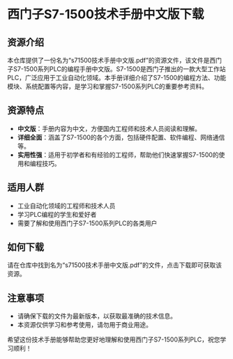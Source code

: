 # 西门子S7-1500技术手册中文版下载

## 资源介绍

本仓库提供了一份名为“s71500技术手册中文版.pdf”的资源文件，该文件是西门子S7-1500系列PLC的编程手册中文版。S7-1500是西门子推出的一款大型工作站PLC，广泛应用于工业自动化领域。本手册详细介绍了S7-1500的编程方法、功能模块、系统配置等内容，是学习和掌握S7-1500系列PLC的重要参考资料。

## 资源特点

- **中文版**：手册内容为中文，方便国内工程师和技术人员阅读和理解。
- **详细全面**：涵盖了S7-1500的各个方面，包括硬件配置、软件编程、网络通信等。
- **实用性强**：适用于初学者和有经验的工程师，帮助他们快速掌握S7-1500的使用和编程技巧。

## 适用人群

- 工业自动化领域的工程师和技术人员
- 学习PLC编程的学生和爱好者
- 需要了解和使用西门子S7-1500系列PLC的各类用户

## 如何下载

请在仓库中找到名为“s71500技术手册中文版.pdf”的文件，点击下载即可获取该资源。

## 注意事项

- 请确保下载的文件为最新版本，以获取最准确的技术信息。
- 本资源仅供学习和参考使用，请勿用于商业用途。

希望这份技术手册能够帮助您更好地理解和使用西门子S7-1500系列PLC，祝您学习顺利！